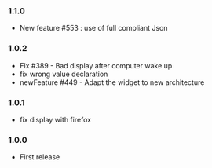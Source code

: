 ### 1.1.0
* New feature #553 : use of full compliant Json

### 1.0.2
* Fix #389 - Bad display after computer wake up
* fix wrong value declaration
* newFeature #449 - Adapt the widget to new architecture

### 1.0.1
* fix display with firefox

### 1.0.0
* First release